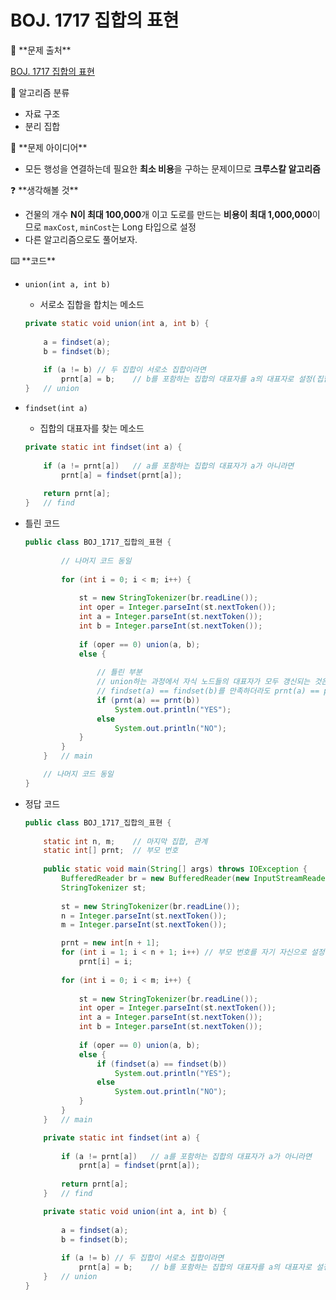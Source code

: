 # BOJ. 1717 집합의 표현

<aside>
🚨 **문제 출처**

[BOJ. 1717 집합의 표현](https://www.acmicpc.net/problem/1717)

</aside>

<aside>
📖 알고리즘 분류

- 자료 구조
- 분리 집합
</aside>

<aside>
📖 **문제 아이디어**

- 모든 행성을 연결하는데 필요한 **최소 비용**을 구하는 문제이므로 **크루스칼 알고리즘**
</aside>

<aside>
❓ **생각해볼 것**

- 건물의 개수 **N이 최대 100,000**개 이고 도로를 만드는 **비용이 최대 1,000,000**이므로 `maxCost`, `minCost`는 Long 타입으로 설정
- 다른 알고리즘으로도 풀어보자.
</aside>

<aside>
⌨️ **코드**

</aside>

- `union(int a, int b)`
    - 서로소 집합을 합치는 메소드
    
    ```java
    private static void union(int a, int b) {
    		
    	a = findset(a);
    	b = findset(b);
    		
    	if (a != b)	// 두 집합이 서로소 집합이라면
    		prnt[a] = b;	// b를 포함하는 집합의 대표자를 a의 대표자로 설정(집합을 합침)		
    }	// union
    ```
    

- `findset(int a)`
    - 집합의 대표자를 찾는 메소드
    
    ```java
    private static int findset(int a) {
    		
    	if (a != prnt[a])	// a를 포함하는 집합의 대표자가 a가 아니라면
    		prnt[a] = findset(prnt[a]);
    		
    	return prnt[a];
    }	// find
    ```
    

- 틀린 코드
    
    ```java
    public class BOJ_1717_집합의_표현 {
    	
    		// 나머지 코드 동일
    		
    		for (int i = 0; i < m; i++) {
    			
    			st = new StringTokenizer(br.readLine());
    			int oper = Integer.parseInt(st.nextToken());
    			int a = Integer.parseInt(st.nextToken());
    			int b = Integer.parseInt(st.nextToken());
    			
    			if (oper == 0) union(a, b);
    			else {
    			
    				// 틀린 부분
    				// union하는 과정에서 자식 노드들의 대표자가 모두 갱신되는 것은 아니기 때문에
    				// findset(a) == findset(b)를 만족하더라도 prnt(a) == prnt(b)를 만족하지 않을 수도 있다.
    				if (prnt(a) == prnt(b))
    					System.out.println("YES");
    				else
    					System.out.println("NO");
    			}
    		}
    	}	// main
    
    	// 나머지 코드 동일
    }
    ```
    
- 정답 코드
    
    ```java
    public class BOJ_1717_집합의_표현 {
    	
    	static int n, m;	// 마지막 집합, 관계
    	static int[] prnt;	// 부모 번호
    	
    	public static void main(String[] args) throws IOException {
    		BufferedReader br = new BufferedReader(new InputStreamReader(System.in));
    		StringTokenizer st;
    		
    		st = new StringTokenizer(br.readLine());
    		n = Integer.parseInt(st.nextToken());
    		m = Integer.parseInt(st.nextToken());
    
    		prnt = new int[n + 1];
    		for (int i = 1; i < n + 1; i++)	// 부모 번호를 자기 자신으로 설정
    			prnt[i] = i;
    		
    		for (int i = 0; i < m; i++) {
    			
    			st = new StringTokenizer(br.readLine());
    			int oper = Integer.parseInt(st.nextToken());
    			int a = Integer.parseInt(st.nextToken());
    			int b = Integer.parseInt(st.nextToken());
    			
    			if (oper == 0) union(a, b);
    			else {
    				if (findset(a) == findset(b))
    					System.out.println("YES");
    				else
    					System.out.println("NO");
    			}
    		}
    	}	// main
    
    	private static int findset(int a) {
    		
    		if (a != prnt[a])	// a를 포함하는 집합의 대표자가 a가 아니라면
    			prnt[a] = findset(prnt[a]);
    		
    		return prnt[a];
    	}	// find
    
    	private static void union(int a, int b) {
    		
    		a = findset(a);
    		b = findset(b);
    		
    		if (a != b)	// 두 집합이 서로소 집합이라면
    			prnt[a] = b;	// b를 포함하는 집합의 대표자를 a의 대표자로 설정(집합을 합침)		
    	}	// union
    }
    ```